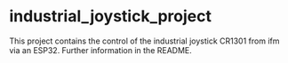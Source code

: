 # industrial_joystick_project
This project contains the control of the industrial joystick CR1301 from ifm via an ESP32. Further information in the README.
